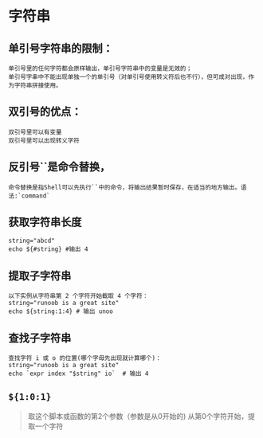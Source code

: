 # 字符串


## 单引号字符串的限制：

    单引号里的任何字符都会原样输出，单引号字符串中的变量是无效的；
    单引号字串中不能出现单独一个的单引号（对单引号使用转义符后也不行），但可成对出现，作为字符串拼接使用。

## 双引号的优点：

    双引号里可以有变量
    双引号里可以出现转义字符

## 反引号``是命令替换，
    命令替换是指Shell可以先执行``中的命令，将输出结果暂时保存，在适当的地方输出。语法:`command`

## 获取字符串长度
    string="abcd"
    echo ${#string} #输出 4

## 提取子字符串
    以下实例从字符串第 2 个字符开始截取 4 个字符：
    string="runoob is a great site"
    echo ${string:1:4} # 输出 unoo

## 查找子字符串
    查找字符 i 或 o 的位置(哪个字母先出现就计算哪个)：
    string="runoob is a great site"
    echo `expr index "$string" io`  # 输出 4

## `${1:0:1}`

> 取这个脚本或函数的第2个参数（参数是从0开始的)
> 从第0个字符开始，提取一个字符